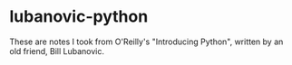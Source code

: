 # lubanovic-python

These are notes I took from O'Reilly's "Introducing Python", written by an old friend, Bill Lubanovic.
